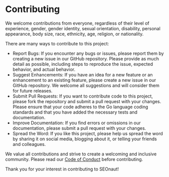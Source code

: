 # Contributing

We welcome contributions from everyone, regardless of their level of experience, gender, gender identity, sexual orientation, disability, personal appearance, body size, race, ethnicity, age, religion, or nationality.

There are many ways to contribute to this project:

- Report Bugs: If you encounter any bugs or issues, please report them by creating a new issue in our GitHub repository. Please provide as much detail as possible, including steps to reproduce the issue, expected behavior, and actual behavior.
- Suggest Enhancements: If you have an idea for a new feature or an enhancement to an existing feature, please create a new issue in our GitHub repository. We welcome all suggestions and will consider them for future releases.
- Submit Pull Requests: If you want to contribute code to this project, please fork the repository and submit a pull request with your changes. Please ensure that your code adheres to the Go language coding standards and that you have added the necessary tests and documentation.
- Improve Documentation: If you find errors or omissions in our documentation, please submit a pull request with your changes.
- Spread the Word: If you like this project, please help us spread the word by sharing it on social media, blogging about it, or telling your friends and colleagues.

We value all contributions and strive to create a welcoming and inclusive community. Please read our [Code of Conduct](CODE_OF_CONDUCT.md) before contributing.

Thank you for your interest in contributing to SEOnaut!